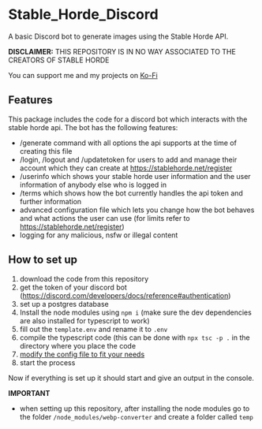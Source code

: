 # Stable_Horde_Discord

A basic Discord bot to generate images using the Stable Horde API.

**DISCLAIMER:** THIS REPOSITORY IS IN NO WAY ASSOCIATED TO THE CREATORS OF STABLE HORDE

You can support me and my projects on [Ko-Fi](https://ko-fi.com/slashbot)

## Features

This package includes the code for a discord bot which interacts with the stable horde api.
The bot has the following features:

- /generate command with all options the api supports at the time of creating this file
- /login, /logout and /updatetoken for users to add and manage their account which they can create at https://stablehorde.net/register
- /userinfo which shows your stable horde user information and the user information of anybody else who is logged in
- /terms which shows how the bot currently handles the api token and further information
- advanced configuration file which lets you change how the bot behaves and what actions the user can use (for limits refer to https://stablehorde.net/register)
- logging for any malicious, nsfw or illegal content

## How to set up

1) download the code from this repository
2) get the token of your discord bot (https://discord.com/developers/docs/reference#authentication)
3) set up a postgres database
4) Install the node modules using `npm i` (make sure the dev dependencies are also installed for typescript to work)
5) fill out the `template.env` and rename it to `.env`
6) compile the typescript code (this can be done with `npx tsc -p .` in the directory where you place the code
7) [modify the config file to fit your needs](https://github.com/ZeldaFan0225/Stable_Horde_Discord/blob/main/config.md)
8) start the process

Now if everything is set up it should start and give an output in the console.

**IMPORTANT**
- when setting up this repository, after installing the node modules go to the folder `/node_modules/webp-converter` and create a folder called `temp`
